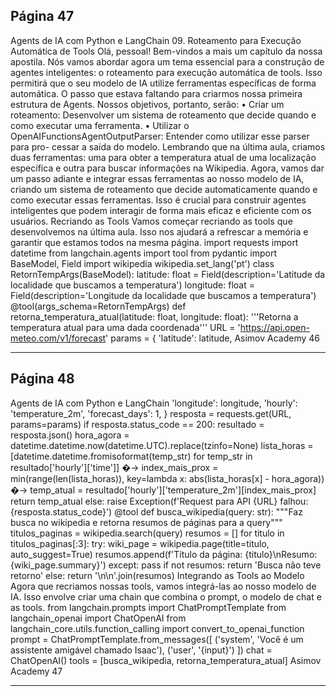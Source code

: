 ## Página 47

Agents de IA com Python e LangChain
09. Roteamento para Execução Automática de Tools
Olá, pessoal! Bem-vindos a mais um capítulo da nossa apostila. Nós vamos abordar agora um tema
essencial para a construção de agentes inteligentes: o roteamento para execução automática de tools.
Isso permitirá que o seu modelo de IA utilize ferramentas específicas de forma automática. O passo
que estava faltando para criarmos nossa primeira estrutura de Agents. Nossos objetivos, portanto,
serão:
• Criar um roteamento: Desenvolver um sistema de roteamento que decide quando e como
executar uma ferramenta.
• Utilizar o OpenAIFunctionsAgentOutputParser: Entender como utilizar esse parser para pro-
cessar a saída do modelo.
Lembrando que na última aula, criamos duas ferramentas: uma para obter a temperatura atual de
uma localização específica e outra para buscar informações na Wikipedia. Agora, vamos dar um passo
adiante e integrar essas ferramentas ao nosso modelo de IA, criando um sistema de roteamento que
decide automaticamente quando e como executar essas ferramentas. Isso é crucial para construir
agentes inteligentes que podem interagir de forma mais eficaz e eficiente com os usuários.
Recriando as Tools
Vamos começar recriando as tools que desenvolvemos na última aula. Isso nos ajudará a refrescar a
memória e garantir que estamos todos na mesma página.
import requests
import datetime
from langchain.agents import tool
from pydantic import BaseModel, Field
import wikipedia
wikipedia.set_lang('pt')
class RetornTempArgs(BaseModel):
latitude: float = Field(description='Latitude da localidade que buscamos a temperatura')
longitude: float = Field(description='Longitude da localidade que buscamos a temperatura')
@tool(args_schema=RetornTempArgs)
def retorna_temperatura_atual(latitude: float, longitude: float):
'''Retorna a temperatura atual para uma dada coordenada'''
URL = 'https://api.open-meteo.com/v1/forecast'
params = {
'latitude': latitude,
Asimov Academy
46


---
## Página 48

Agents de IA com Python e LangChain
'longitude': longitude,
'hourly': 'temperature_2m',
'forecast_days': 1,
}
resposta = requests.get(URL, params=params)
if resposta.status_code == 200:
resultado = resposta.json()
hora_agora = datetime.datetime.now(datetime.UTC).replace(tzinfo=None)
lista_horas = [datetime.datetime.fromisoformat(temp_str) for temp_str in
resultado['hourly']['time']]
�→
index_mais_prox = min(range(len(lista_horas)), key=lambda x: abs(lista_horas[x] -
hora_agora))
�→
temp_atual = resultado['hourly']['temperature_2m'][index_mais_prox]
return temp_atual
else:
raise Exception(f'Request para API {URL} falhou: {resposta.status_code}')
@tool
def busca_wikipedia(query: str):
"""Faz busca no wikipedia e retorna resumos de páginas para a query"""
titulos_paginas = wikipedia.search(query)
resumos = []
for titulo in titulos_paginas[:3]:
try:
wiki_page = wikipedia.page(title=titulo, auto_suggest=True)
resumos.append(f'Título da página: {titulo}\nResumo: {wiki_page.summary}')
except:
pass
if not resumos:
return 'Busca não teve retorno'
else:
return '\n\n'.join(resumos)
Integrando as Tools ao Modelo
Agora que recriamos nossas tools, vamos integrá-las ao nosso modelo de IA. Isso envolve criar uma
chain que combina o prompt, o modelo de chat e as tools.
from langchain.prompts import ChatPromptTemplate
from langchain_openai import ChatOpenAI
from langchain_core.utils.function_calling import convert_to_openai_function
prompt = ChatPromptTemplate.from_messages([
('system', 'Você é um assistente amigável chamado Isaac'),
('user', '{input}')
])
chat = ChatOpenAI()
tools = [busca_wikipedia, retorna_temperatura_atual]
Asimov Academy
47


---